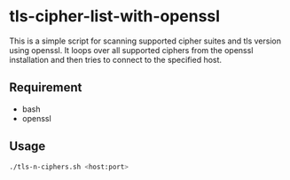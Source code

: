 # tls-cipher-list-with-openssl
This is a simple script for scanning supported cipher suites and tls version using openssl. It loops over all supported ciphers from the openssl installation and then tries to connect to the specified host.

## Requirement
* bash
* openssl

## Usage
```bash
./tls-n-ciphers.sh <host:port>
```